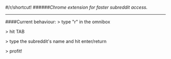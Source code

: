 #/r/shortcut!
######_Chrome extension for faster subreddit access._

---

####Current behaviour:
\> type "r" in the omnibox

\> hit TAB

\> type the subreddit's name and hit enter/return

\> profit!

